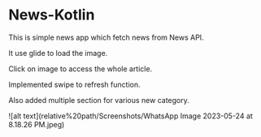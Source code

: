# News-Kotlin
This is simple news app which fetch news from News API.

It use glide to load the image.

Click on image to access the whole article.

Implemented swipe to refresh function.

Also added multiple section for various new category.

![alt text](relative%20path/Screenshots/WhatsApp Image 2023-05-24 at 8.18.26 PM.jpeg)


